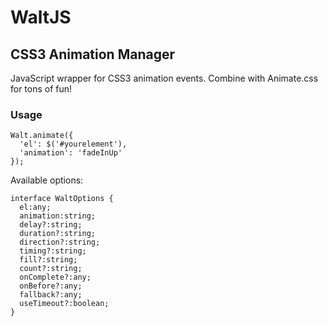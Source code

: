 # WaltJS
## CSS3 Animation Manager

JavaScript wrapper for CSS3 animation events. Combine with Animate.css for tons of fun!

### Usage

```
Walt.animate({
  'el': $('#yourelement'),
  'animation': 'fadeInUp'
});
```

Available options:

```
interface WaltOptions {
  el:any;
  animation:string;
  delay?:string;
  duration?:string;
  direction?:string;
  timing?:string;
  fill?:string;
  count?:string;
  onComplete?:any;
  onBefore?:any;
  fallback?:any;
  useTimeout?:boolean;
}
```
